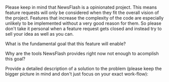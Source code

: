 Please keep in mind that NewsFlash is a opinionated project. This means feature requests will only be considered when they fit the overall vision of the project.
Features that increase the complexity of the code are especially unlikely to be implemented without a very good reason for them.
So please don't take it personal when a feature request gets closed and instead try to sell your idea as well as you can.

What is the fundamental goal that this feature will enable?


Why are the tools NewsFlash provides right now not enough to acomplish this goal?


Provide a detailed description of a solution to the problem (please keep the bigger picture in mind and don't just focus on your exact work-flow):
